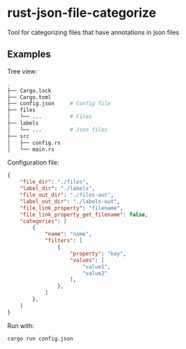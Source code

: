 # rust-json-file-categorize

Tool for categorizing files that have annotations in json files

## Examples
Tree view:
```bash
.
├── Cargo.lock
├── Cargo.toml
├── config.json     # Config file
├── files
│   └── ...         # Files
├── labels
│   └── ...         # Json files
├── src
│   ├── config.rs
│   └── main.rs
```
Configuration file:
```json
{
    "file_dir": "./files",
    "label_dir": "./labels",
    "file_out_dir": "./files-out",
    "label_out_dir": "./labels-out",
    "file_link_property": "filename",
    "file_link_property_get_filename": false,
    "categories": [
        {
            "name": "name",
            "filters": [
                {
                    "property": "key",
                    "values": [
                        "value1",
                        "value2"
                    ],
                },
            ]
        },
    ]
}
```
Run with:
```bash
cargo run config.json
```
